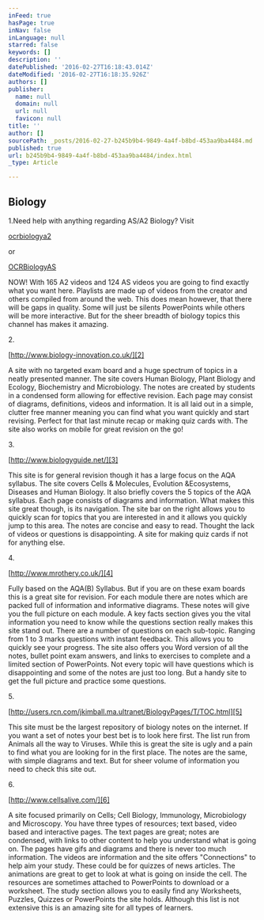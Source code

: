 ```yaml
---
inFeed: true
hasPage: true
inNav: false
inLanguage: null
starred: false
keywords: []
description: ''
datePublished: '2016-02-27T16:18:43.014Z'
dateModified: '2016-02-27T16:18:35.926Z'
authors: []
publisher:
  name: null
  domain: null
  url: null
  favicon: null
title: ''
author: []
sourcePath: _posts/2016-02-27-b245b9b4-9849-4a4f-b8bd-453aa9ba4484.md
published: true
url: b245b9b4-9849-4a4f-b8bd-453aa9ba4484/index.html
_type: Article

---
```

## Biology

1.Need help with anything
regarding AS/A2 Biology? Visit 

[ocrbiologya2 ][0]

or 

[OCRBiologyAS  ][1]

NOW!
With 165 A2 videos and 124 AS videos you are going to find exactly what you
want here. Playlists are made up of videos from the creator and others compiled
from around the web. This does mean however, that there will be gaps in
quality. Some will just be silents PowerPoints while others will be more
interactive. But for the sheer breadth of biology topics this channel has makes
it amazing. 

2\.

[http://www.biology-innovation.co.uk/][2]

A
site with no targeted exam board and a huge spectrum of topics in a neatly
presented manner. The site covers Human Biology, Plant Biology and Ecology,
Biochemistry and Microbiology. The notes are created by students in a condensed
form allowing for effective revision. Each page may consist of diagrams,
definitions, videos and information. It is all laid out in a simple, clutter
free manner meaning you can find what you want quickly and start revising.
Perfect for that last minute recap or making quiz cards with. The site also works
on mobile for great revision on the go!

3\.

[http://www.biologyguide.net/][3]

This site is for general
revision though it has a large focus on the AQA syllabus. The site covers Cells
& Molecules, Evolution &Ecosystems, Diseases and Human Biology. It also
briefly covers the 5 topics of the AQA syllabus. Each page consists of diagrams
and information. What makes this site great though, is its navigation. The site
bar on the right allows you to quickly scan for topics that you are interested
in and it allows you quickly jump to this area. The notes are concise and easy
to read. Thought the lack of videos or questions is disappointing. A site for
making quiz cards if not for anything else. 

4\.

[http://www.mrothery.co.uk/][4]

Fully based on the AQA(B)
Syllabus. But if you are on these exam boards this is a great site for
revision. For each module there are notes which are packed full of information
and informative diagrams. These notes will give you the full picture on each
module. A key facts section gives you the vital information you need to know
while the questions section really makes this site stand out. There are a
number of questions on each sub-topic. Ranging from 1 to 3 marks questions with
instant feedback. This allows you to quickly see your progress. The site also
offers you Word version of all the notes, bullet point exam answers, and links
to exercises to complete and a limited section of PowerPoints. Not every topic
will have questions which is disappointing and some of the notes are just too
long. But a handy site to get the full picture and practice some questions. 

5\.

[http://users.rcn.com/jkimball.ma.ultranet/BiologyPages/T/TOC.html][5]

This site must be the largest repository of biology notes on the internet. If
you want a set of notes your best bet is to look here first. The list run from
Animals all the way to Viruses. While this is great the site is ugly and a pain
to find what you are looking for in the first place. The notes are the same,
with simple diagrams and text. But for sheer volume of information you need to
check this site out. 

6\.

[http://www.cellsalive.com/][6]

A site focused primarily on
Cells; Cell Biology, Immunology, Microbiology and Microscopy. You have three
types of resources; text based, video based and interactive pages. The text
pages are great; notes are condensed, with links to other content to help you
understand what is going on. The pages have gifs and diagrams and there is
never too much information. The videos are information and the site offers
"Connections" to help aim your study. These could be for quizzes of news
articles. The animations are great to get to look at what is going on inside
the cell. The resources are sometimes attached to PowerPoints to download or a
worksheet. The study section allows you to easily find any Worksheets, Puzzles,
Quizzes or PowerPoints the site holds. Although this list is not extensive this
is an amazing site for all types of learners.

[0]: https://www.youtube.com/user/ocrbiologya2/featured
[1]: https://www.youtube.com/user/OCRBiologyAS/featured
[2]: http://www.biology-innovation.co.uk/
[3]: http://www.biologyguide.net/
[4]: http://www.mrothery.co.uk/
[5]: http://users.rcn.com/jkimball.ma.ultranet/BiologyPages/T/TOC.html
[6]: http://www.cellsalive.com/
